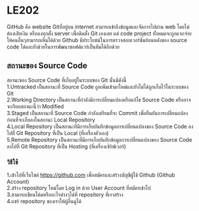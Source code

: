 # LE202
GitHub คือ website Gitที่อยู่บน internet สามารถเข้าถึงข้อมูลและจัดการไปผ่าน web โดยไม่ต้องเสียเงิน หรือลงทุกตั้ง server เพื่อติดตั้ง Git เองเลย แต่ code project ทั้งหมดจะถูกแจกจ่ายให้คนอื่นๆสามารถเห็นได้ด้วย
Github มีประโยชน์ในการตรวจสอบเวอร์ชันย้อนหลังของ source code ได้และยังช่วยในการพัฒนาซอฟต์แวร์เป็นทีมได้อีกด้วย
## สถานะของ Source Code 
สถานะของ Source Code ที่เก็บอยู่ในระบบของ Git นั้นมีดังนี้  
1.Untracked เป็นสถานะที่ Source Code ถูกเพิ่มเข้ามาใหม่และยังไม่ได้ถูกเก็บไว้ในระบบของ Git  
2.Working Directory เป็นสถานะที่กำลังมีการเปลี่ยนแปลงหรือแก้ไข Source Code หรืออาจจะเรียกสถานะนี้ว่า Modified  
3.Staged เป็นสถานะที่ Source Code กำลังเตรียมที่จะ Commit เพื่อยืนยันการเปลี่ยนแปลงก่อนที่จะเก็บลงในสถานะ Local Repository  
4.Local Repository เป็นสถานะที่มีการเก็บบันทึกข้อมูลการเปลี่ยนแปลงของ Source Code ลงไปที่ Git Repository ที่เป็น Local (ที่เครื่องตัวเอง)  
5.Remote Repository เป็นสถานะที่มีการเก็บบันทึกข้อมูลการเปลี่ยนแปลงของ Source Code ลงไปที่ Git Repository ที่เป็น Hosting (ที่เครื่องเซิร์ฟเวอร์)  
### วิธีใช้
1.เข้าไปที่เว็บไซต์ https://github.com เพื่อสมัครและสร้างบัญชีผู้ใช้ Github (Github Account)  
2.สร้าง repository ใหม่โดย Log in ด้วย User Account ที่สมัครเข้าไป  
3.สามารถเขียนโค้ดหรืออะไรต่างๆได้ที่ repository ที่เราสร้าง  
4.แชร์ repository ของเราให้ผู้อื่นดูได้  
